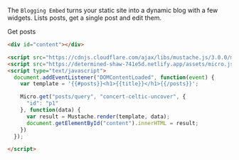 The `Blogging Embed` turns your static site into a dynamic blog with a few widgets. Lists posts, get a single post and edit them.

Get posts

```html
<div id="content"></div>

<script src="https://cdnjs.cloudflare.com/ajax/libs/mustache.js/3.0.0/mustache.js"></script>
<script src="https://determined-shaw-741e5d.netlify.app/assets/micro.js"></script>
<script type="text/javascript">
  document.addEventListener("DOMContentLoaded", function(event) {
    var template = '{{#posts}}<h1>{{title}}</h1>{{/posts}}';

    Micro.get("posts/query", "concert-celtic-uncover", {
      "id": "p1"
    }, function(data) {
      var result = Mustache.render(template, data);
      document.getElementById("content").innerHTML = result;
    })
  });

</script>
```